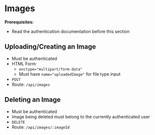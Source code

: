 # Images

**Prerequisites:**
* Read the authentication documentation before this section

## Uploading/Creating an Image
* Must be authenticated
* HTML Form:
  * ``enctype="multipart/form-data"``
  * Must have ``name="uploadedImage"`` for file type input
* ``POST``
* Route: ``/api/images``

## Deleting an Image
* Must be authenticated
* Image being deleted must belong to the currently authenticated user
* ``DELETE``
* Route: ``/api/images/:imageId``